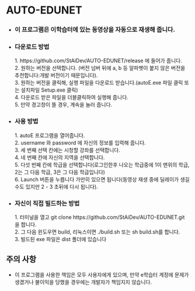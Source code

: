 # AUTO-EDUNET

* <h3>이 프로그램은 이학습터에 있는 동영상을 자동으로 재생해 줍니다.</h3>
* <h3>다운로드 방법</h3>
  1. https://github.com/StAiDev/AUTO-EDUNET/release 에 들어가 줍니다. <br>
  2. 원하는 버전을 선택합니다. (버전 넘버 뒤에 a, b 등 알파벳이 붙지 않은 버전을 추천합니다:개발 버전이기 때문입니다).<br>
  3. 원하는 버전을 클릭해, 실행 파일을 다운로드 받습니다.(autoE.exe 파일 클릭 또는 설치파일 Setup.exe 클릭)<br>
  4. 다운로드 받은 파일을 더블클릭하여 실행해 줍니다.<br>
  5. 만약 경고창이 뜰 경우, 계속을 눌러 줍니다.
* <h3>사용 방법</h3>
  1. autoE 프로그램을 열어줍니다.<br>
  2. username 와 password 에 자신의 정보를 입력해 줍니다.<br>
  3. 세 번째 선택 칸에는 시청할 강좌를 선택합니다.<br>
  4. 네 번째 칸에 자신의 지역을 선택합니다.<br>
  5. 다섯 번째 칸에 학급을 선택합니다(로그인한후 나오는 학급중에 1이 맨위의 학급, 2는 그 다음 학급, 3은 그 다음 학급입니다)<br>
  6. Launch 버튼을 누릅니다 가만히 있으면 됩니다(동영상 재생 중에 딜레이가 생길수도 있지만 2 - 3 초뒤에 다시 됩니다).
* <h3> 자신이 직접 빌드하는 방법</h3>
  1. 터미널을 열고 git clone https://github.com/StAiDev/AUTO-EDUNET.git 을 합니다.<br>
  2. 그 다음 윈도우면 build, 리눅스이면 ./build.sh 또는 sh build.sh를 합니다.<br>
  3. 빌드된 exe 파일은 dist 폴더에 있습니다
## 주의 사항
  * 이 프로그램을 사용한 책임은 모두 사용자에게 있으며, 만약 e학습터 계정에 문제가 생겼거나 불이익을 당했을 경우에는 개발자가 책임지지 않습니다.
